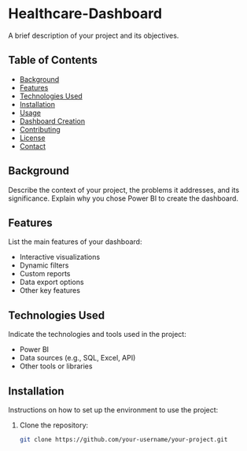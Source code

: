 # Healthcare-Dashboard 

A brief description of your project and its objectives.

## Table of Contents

- [Background](#background)
- [Features](#features)
- [Technologies Used](#technologies-used)
- [Installation](#installation)
- [Usage](#usage)
- [Dashboard Creation](#dashboard-creation)
- [Contributing](#contributing)
- [License](#license)
- [Contact](#contact)

## Background

Describe the context of your project, the problems it addresses, and its significance. Explain why you chose Power BI to create the dashboard.

## Features

List the main features of your dashboard:
- Interactive visualizations
- Dynamic filters
- Custom reports
- Data export options
- Other key features

## Technologies Used

Indicate the technologies and tools used in the project:
- Power BI
- Data sources (e.g., SQL, Excel, API)
- Other tools or libraries

## Installation

Instructions on how to set up the environment to use the project:
1. Clone the repository:
   ```bash
   git clone https://github.com/your-username/your-project.git
